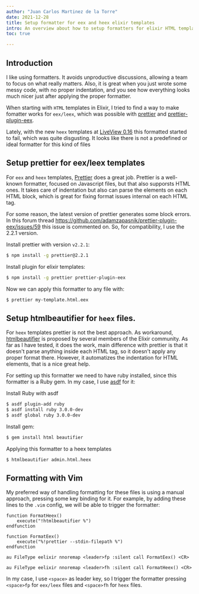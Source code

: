 ```yaml
---
author: "Juan Carlos Martinez de la Torre"
date: 2021-12-28
title: Setup formatter for eex and heex elixir templates  
intro: An overview about how to setup formatters for elixir HTML templates.  
toc: true

---
```


## Introduction

I like using formatters. It avoids unproductive discussions, allowing a team to focus on what really matters. Also, it is great when you just wrote some messy code, with no proper indentation, and you see how everything looks much nicer just after applying the proper formatter.

When starting with `HTML` templates in Elixir, I tried to find a way to make fomatter works for `eex/leex`, which was possible with [prettier](https://prettier.io/) and [prettier-plugin-eex](https://www.npmjs.com/package/prettier-plugin-eex).

Lately, with the new `heex` templates at [LiveView 0.16](https://www.phoenixframework.org/blog/phoenix-1.6-released) this formatted started to fail, which was quite disgusting. It looks like there is not a predefined or ideal formatter for this kind of files

## Setup prettier for eex/leex templates 

For `eex` and `heex` templates, [Prettier](https://prettier.io/) does a great job. Prettier is a well-known formatter, focused on Javascript files, but that also supporsts HTML ones. It takes care of indentation but also can parse the elements on each HTML block, which is great for fixing format issues internal on each HTML tag. 

For some reason, the latest version of prettier generates some block errors. In this forum thread https://github.com/adamzapasnik/prettier-plugin-eex/issues/59 this issue is commented on. So, for compatibility, I use the 2.2.1 version.

Install prettier with version `v2.2.1`:

```bash
$ npm install -g prettier@2.2.1
```

Install plugin for elixir templates:

```bash
$ npm install -g prettier prettier-plugin-eex
```

Now we can apply this formatter to any file with: 

```bash
$ prettier my-template.html.eex
```

## Setup htmlbeautifier for `heex` files.

For `heex` templates prettier is not the best approach. As workaround, [htmlbeautifier](https://github.com/threedaymonk/htmlbeautifier) is proposed by several members of the Elixir community. As far as I have tested, it does the work, main difference with prettier is that it doesn't parse anything inside each HTML tag, so it doesn't apply any proper format there. However, it automatizes the indentation for HTML elements, that is a nice great help. 

For setting up this formatter we need to have ruby installed, since this formatter is a Ruby gem. In my case, I use [asdf](https://github.com/asdf-vm/asdf) for it: 

Install Ruby with asdf

```bash
$ asdf plugin-add ruby
$ asdf install ruby 3.0.0-dev
$ asdf global ruby 3.0.0-dev
```

Install gem:

```bash
$ gem install html beautifier
```

Applying this formatter to a heex templates


```bash
$ htmlbeautifier admin.html.heex
```

## Formatting with Vim

My preferred way of handling formatting for these files is using a manual approach, pressing some key binding for it. For example, by adding these lines to the `.vim` config, we will be able to trigger the formatter:

```vim
function FormatHeex()
	execute("!htmlbeautifier %")
endfunction

function FormatEex()
	execute("%!prettier --stdin-filepath %")
endfunction

au FileType eelixir nnoremap <leader>fp :silent call FormatEex() <CR>

au FileType eelixir nnoremap <leader>fh :silent call FormatHeex() <CR>
```

In my case, I use `<space>` as leader key, so I trigger the formatter pressing `<space>fp` for `eex/leex` files and `<space>fh`  for `heex` files.
